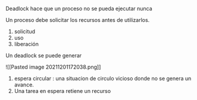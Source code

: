 Deadlock hace que un proceso no se pueda ejecutar nunca

Un proceso debe solicitar los recursos antes de utilizarlos.
1. solicitud
2. uso
3. liberación

Un deadlock se puede generar

![[Pasted image 20211201172038.png]]

1. espera circular : una situacion de circulo vicioso donde no se genera un avance.
2. Una tarea en espera retiene un recurso